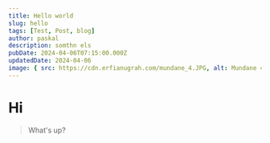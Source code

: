 ```yaml
---
title: Hello world
slug: hello
tags: [Test, Post, blog]
author: paskal
description: somthn els
pubDate: 2024-04-06T07:15:00.000Z
updatedDate: 2024-04-06
image: { src: https://cdn.erfianugrah.com/mundane_4.JPG, alt: Mundane 4, positionx: 50%, positiony: 35% }
---
```

# Hi
> What's up?